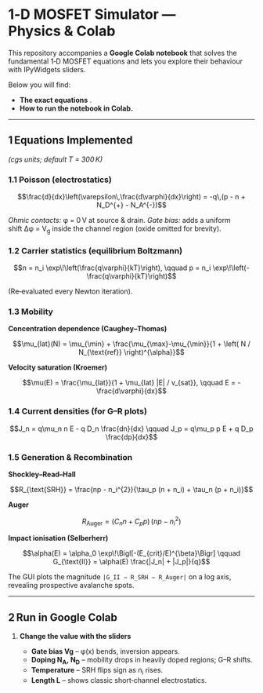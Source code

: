 # 1‑D MOSFET Simulator — Physics & Colab

This repository accompanies a **Google Colab notebook** that solves the fundamental 1‑D MOSFET equations and lets you explore their behaviour with IPyWidgets sliders.

Below you will find:

* **The exact equations** .
* **How to run the notebook in Colab.**

---

## 1 Equations Implemented 

*(cgs units; default T = 300 K)*

### 1.1 Poisson (electrostatics)

```math
\frac{d}{dx}\left(\varepsilon\,\frac{d\varphi}{dx}\right) 
  = -q\,(p - n + N_D^{+} - N_A^{-})
```

*Ohmic contacts:* φ = 0 V at source & drain.
*Gate bias:* adds a uniform shift Δφ = V<sub>g</sub> inside the channel region (oxide omitted for brevity).

### 1.2 Carrier statistics (equilibrium Boltzmann)

```math
n = n_i \exp\!\left(\frac{q\varphi}{kT}\right),
\qquad
p = n_i \exp\!\left(-\frac{q\varphi}{kT}\right)
```

(Re‑evaluated every Newton iteration).

### 1.3 Mobility

**Concentration dependence (Caughey–Thomas)**

```math
\mu_{lat}(N) = \mu_{\min} 
 + \frac{\mu_{\max}-\mu_{\min}}{1 + \left( N / N_{\text{ref}} \right)^{\alpha}}
```

**Velocity saturation (Kroemer)**

```math
\mu(E) = \frac{\mu_{lat}}{1 + \mu_{lat} |E| / v_{sat}},
\qquad E = -\frac{d\varphi}{dx}
```

### 1.4 Current densities (for G–R plots)

```math
J_n = q\mu_n n E - q D_n \frac{dn}{dx}
\qquad
J_p = q\mu_p p E + q D_p \frac{dp}{dx}
```

### 1.5 Generation & Recombination

**Shockley–Read–Hall**

```math
R_{\text{SRH}} = \frac{np - n_i^{2}}{\tau_p (n + n_i) + \tau_n (p + n_i)}
```

**Auger**

```math
R_{\text{Auger}} = (C_n n + C_p p)\,(np - n_i^{2})
```

**Impact ionisation (Selberherr)**

```math
\alpha(E) = \alpha_0 \exp\!\Bigl[-(E_{crit}/E)^{\beta}\Bigr]
\qquad
G_{\text{II}} = \alpha(E) \frac{|J_n| + |J_p|}{q}
```

The GUI plots the magnitude `|G_II − R_SRH − R_Auger|` on a log axis, revealing prospective avalanche spots.

---

## 2 Run in Google Colab 
1. **Change the value with the sliders**

   * **Gate bias Vg** – φ(x) bends, inversion appears.
   * **Doping N<sub>A</sub>, N<sub>D</sub>** – mobility drops in heavily doped regions; G–R shifts.
   * **Temperature** – SRH flips sign as n<sub>i</sub> rises.
   * **Length L** – shows classic short‑channel electrostatics.

